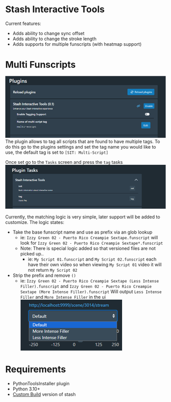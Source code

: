 # Stash Interactive Tools
Current features:
- Adds ability to change sync offset
- Adds ability to change the stroke length
- Adds supports for multiple funscripts (with heatmap support)


# Multi Funscripts
![img.png](docs/settings.png)
The plugin allows to tag all scripts that are found to have multiple tags. To do this go to the plugins
settings and set the tag name you would like to use, the default tag is set to `[SIT: Multi-Script]`

Once set go to the `Tasks` screen and press the `tag` tasks
![img.png](docs/tag.png)

Currently, the matching logic is very simple, later support will be added to customize.
The logic states:
- Take the base funscript name and use as prefix via an glob lookup
  - ie: `Izzy Green 02 - Puerto Rico Creampie Sextape.funscript`  will look for `Izzy Green 02 - Puerto Rico Creampie Sextape*.funscript`
  - Note: There is special logic added so that versioned files are not picked up..
    - ie: `My Script 01.funscript` and `My Script 02.funscript` each have their own video so when viewing `My Script 01` video it will not return `My Script 02`
- Strip the prefix and remove `()`
  - ie: `Izzy Green 02 - Puerto Rico Creampie Sextape (Less Intense Filler).funscript` and `Izzy Green 02 - Puerto Rico Creampie Sextape (More Intense Filler).funscript`
  Will output  `Less Intense Filler` and  `More Intense Filler` in the ui
  ![img.png](docs/multi.png)
  



# Requirements
- PythonToolsInstaller plugin
- Python 3.10+
- [Custom Build](https://github.com/stashapp/stash/commit/c8d4dacffd011653b083cfe0e3f0591fb0e3de43) version of stash 
